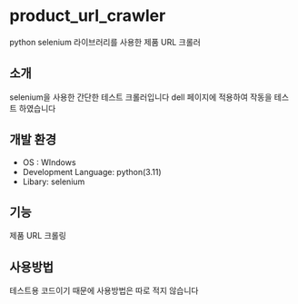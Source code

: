 # product_url_crawler
python selenium 라이브러리를 사용한 제품 URL 크롤러

## 소개
selenium을 사용한 간단한 테스트 크롤러입니다
dell 페이지에 적용하여 작동을 테스트 하였습니다

## 개발 환경
  - OS : WIndows
  - Development Language: python(3.11)
  - Libary: selenium

## 기능
제품 URL 크롤링

## 사용방법
테스트용 코드이기 때문에 사용방법은 따로 적지 않습니다

